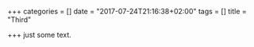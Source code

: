 +++
categories = []
date = "2017-07-24T21:16:38+02:00"
tags = []
title = "Third"

+++
just some text.